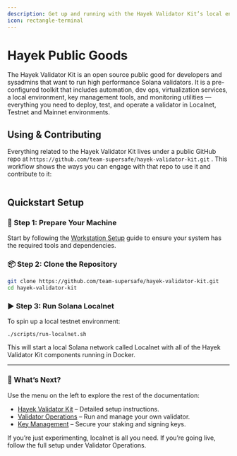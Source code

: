 ```yaml
---
description: Get up and running with the Hayek Validator Kit’s local environment in minutes
icon: rectangle-terminal
---
```


# Hayek Public Goods

The Hayek Validator Kit is an open source public good for developers and sysadmins that want to run high performance Solana validators. It is a pre-configured toolkit that includes automation, dev ops, virtualization services, a local environment, key management tools, and monitoring utilities — everything you need to deploy, test, and operate a validator in Localnet, Testnet and Mainnet environments.

## Using & Contributing

Everything related to the Hayek Validator Kit lives under a public GitHub repo at `https://github.com/team-supersafe/hayek-validator-kit.git` . This workflow shows the ways you can engage with that repo to use it and contribute to it:

<figure><img src=".gitbook/assets/Hayek Validator Kit@2x.webp" alt=""><figcaption></figcaption></figure>

## Quickstart Setup

### 🧰 Step 1: Prepare Your Machine

Start by following the [Workstation Setup](hayek-validator-kit/workstation-setup.md) guide to ensure your system has the required tools and dependencies.

### 📦 Step 2: Clone the Repository

```bash
git clone https://github.com/team-supersafe/hayek-validator-kit.git
cd hayek-validator-kit
```

### ▶️ Step 3: Run Solana Localnet

To spin up a local testnet environment:

```
./scripts/run-localnet.sh
```

This will start a local Solana network called Localnet with all of the Hayek Validator Kit components running in Docker.

***

### 🧭 What’s Next?

Use the menu on the left to explore the rest of the documentation:

* [Hayek Validator Kit](broken-reference) – Detailed setup instructions.
* [Validator Operations](broken-reference) – Run and manage your own validator.
* [Key Management](broken-reference) – Secure your staking and signing keys.

If you’re just experimenting, localnet is all you need. If you’re going live, follow the full setup under Validator Operations.

